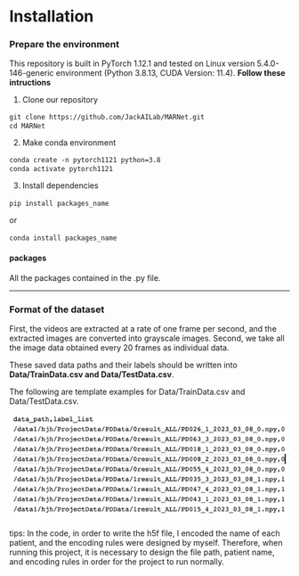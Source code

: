 # Installation

### Prepare the environment

This repository is built in PyTorch 1.12.1 and tested on Linux version 5.4.0-146-generic environment (Python 3.8.13, CUDA Version: 11.4).
**Follow these intructions**

1. Clone our repository

```
git clone https://github.com/JackAILab/MARNet.git
cd MARNet
```

2. Make conda environment

```
conda create -n pytorch1121 python=3.8
conda activate pytorch1121
```

3. Install dependencies

`pip install packages_name` 

or

`conda install packages_name`

#### packages
All the packages contained in the .py file.

***

### Format of the dataset

First, the videos are extracted at a rate of one frame per second, and the extracted images are converted into grayscale images. Second, we take all the image data obtained every 20 frames as individual data.

These saved data paths and their labels should be written into **Data/TrainData.csv and Data/TestData.csv**.

The following are template examples for Data/TrainData.csv and Data/TestData.csv.

![](../assets/data_example.png)

tips: In the code, in order to write the h5f file, I encoded the name of each patient, and the encoding rules were designed by myself. Therefore, when running this project, it is necessary to design the file path, patient name, and encoding rules in order for the project to run normally.
